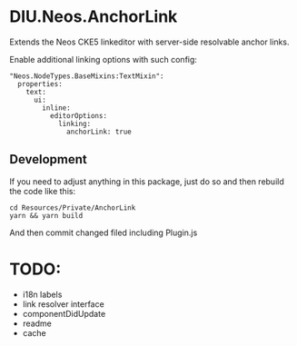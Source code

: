 # DIU.Neos.AnchorLink

Extends the Neos CKE5 linkeditor with server-side resolvable anchor links.

Enable additional linking options with such config:

```
"Neos.NodeTypes.BaseMixins:TextMixin":
  properties:
    text:
      ui:
        inline:
          editorOptions:
            linking:
              anchorLink: true
```

## Development

If you need to adjust anything in this package, just do so and then rebuild the code like this:

```
cd Resources/Private/AnchorLink
yarn && yarn build
```

And then commit changed filed including Plugin.js

# TODO:

- i18n labels
- link resolver interface
- componentDidUpdate
- readme
- cache
